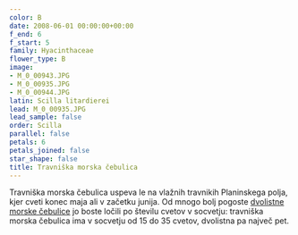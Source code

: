 ```yaml
---
color: B
date: 2008-06-01 00:00:00+00:00
f_end: 6
f_start: 5
family: Hyacinthaceae
flower_type: B
image:
- M_0_00943.JPG
- M_0_00935.JPG
- M_0_00944.JPG
latin: Scilla litardierei
lead: M_0_00935.JPG
lead_sample: false
order: Scilla
parallel: false
petals: 6
petals_joined: false
star_shape: false
title: Travniška morska čebulica
---
```

Travniška morska čebulica uspeva le na vlažnih travnikih Planinskega polja, kjer cveti konec maja ali v začetku junija. Od mnogo bolj pogoste [dvolistne morske čebulice](../scillabifolia/) jo boste ločili po številu cvetov v socvetju: travniška morska čebulica ima v socvetju od 15 do 35 cvetov, dvolistna pa največ pet.
